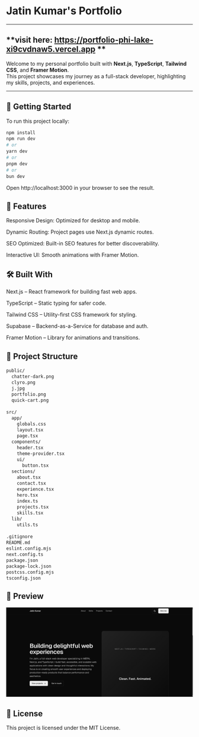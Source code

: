 # Jatin Kumar's Portfolio
---
**visit here: https://portfolio-phi-lake-xi9cvdnaw5.vercel.app **
---

Welcome to my personal portfolio built with **Next.js**, **TypeScript**, **Tailwind CSS**, and **Framer Motion**.  
This project showcases my journey as a full-stack developer, highlighting my skills, projects, and experiences.

---

## **🚀 Getting Started**

To run this project locally:

```bash
npm install
npm run dev
# or
yarn dev
# or
pnpm dev
# or
bun dev
```
Open http://localhost:3000 in your browser to see the result.

## **🧩 Features**

Responsive Design: Optimized for desktop and mobile.

Dynamic Routing: Project pages use Next.js dynamic routes.

SEO Optimized: Built-in SEO features for better discoverability.

Interactive UI: Smooth animations with Framer Motion.

## **🛠️ Built With**

Next.js – React framework for building fast web apps.

TypeScript – Static typing for safer code.

Tailwind CSS – Utility-first CSS framework for styling.

Supabase – Backend-as-a-Service for database and auth.

Framer Motion – Library for animations and transitions.

## **📂 Project Structure**

```
public/
  chatter-dark.png
  clyro.png
  j.jpg
  portfolio.png
  quick-cart.png

src/
  app/
    globals.css
    layout.tsx
    page.tsx
  components/
    header.tsx
    theme-provider.tsx
    ui/
      button.tsx
  sections/
    about.tsx
    contact.tsx
    experience.tsx
    hero.tsx
    index.ts
    projects.tsx
    skills.tsx
  lib/
    utils.ts

.gitignore
README.md
eslint.config.mjs
next.config.ts
package.json
package-lock.json
postcss.config.mjs
tsconfig.json
```

## **📸 Preview**

![Portfolio Screenshot](public/portfolio.png)

## **📄 License**

This project is licensed under the MIT License.
